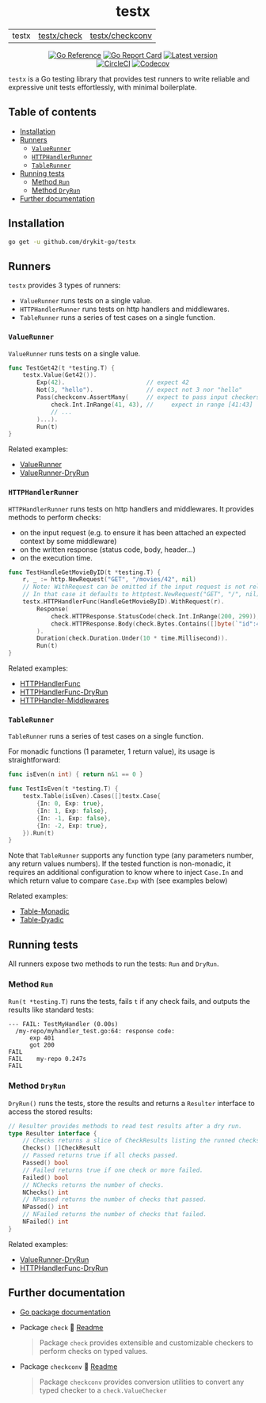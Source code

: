 <h1 align="center">testx</h1>
<table align="center">
	<tr>
		<td>testx</td>
		<td><a href="./check/README.md">testx/check</a></td>
		<td><a href="./checkconv/README.md">testx/checkconv</a></td>
	</tr>
</table>

<p align="center">    
  <a href="https://pkg.go.dev/github.com/drykit-go/testx#section-documentation">
    <img alt="Go Reference" src="https://pkg.go.dev/badge/github.com/drykit-go/testx.svg" /></a>
  <a href="https://goreportcard.com/report/github.com/drykit-go/testx">
    <img alt="Go Report Card" src="https://goreportcard.com/badge/github.com/drykit-go/testx" /></a>
  <a href="https://github.com/drykit-go/testx/releases">
    <img alt="Latest version" src="https://img.shields.io/github/v/tag/drykit-go/testx?label=release"></a>
  <br/>
  <a href="https://circleci.com/gh/drykit-go/testx/tree/main">
    <img alt="CircleCI" src="https://circleci.com/gh/drykit-go/testx/tree/main.svg?style=shield" /></a>
  <a href="https://codecov.io/gh/drykit-go/testx">
    <img alt="Codecov" src="https://codecov.io/gh/drykit-go/testx/branch/main/graph/badge.svg?token=XZRUXJDFJE"/></a>
</p>

`testx` is a Go testing library that provides test runners to write reliable
and expressive unit tests effortlessly, with minimal boilerplate.

## Table of contents

- [Installation](#installation)
- [Runners](#runners)
  - [`ValueRunner`](#valuerunner)
  - [`HTTPHandlerRunner`](#httphandlerrunner)
  - [`TableRunner`](#tablerunner)
- [Running tests](#running-tests)
  - [Method `Run`](#method-run)
  - [Method `DryRun`](#method-dryrun)
- [Further documentation](#further-documentation)

## Installation

```sh
go get -u github.com/drykit-go/testx
```

## Runners

`testx` provides 3 types of runners:

- `ValueRunner` runs tests on a single value.
- `HTTPHandlerRunner` runs tests on http handlers and middlewares.
- `TableRunner` runs a series of test cases on a single function.

### `ValueRunner`

`ValueRunner` runs tests on a single value.

```go
func TestGet42(t *testing.T) {
    testx.Value(Get42()).
        Exp(42).                       // expect 42
        Not(3, "hello").               // expect not 3 nor "hello"
        Pass(checkconv.AssertMany(     // expect to pass input checkers:
            check.Int.InRange(41, 43), //     expect in range [41:43]
            // ...
        )...).
        Run(t)
}
```

Related examples:

- [ValueRunner](https://pkg.go.dev/github.com/drykit-go/testx#example-ValueRunner)
- [ValueRunner-DryRun](https://pkg.go.dev/github.com/drykit-go/testx#example-ValueRunner-DryRun)

### `HTTPHandlerRunner`

`HTTPHandlerRunner` runs tests on http handlers and middlewares.
It provides methods to perform checks:
- on the input request (e.g. to ensure it has been attached an expected context
  by some middleware)
- on the written response (status code, body, header...)
- on the execution time.

```go
func TestHandleGetMovieByID(t *testing.T) {
    r, _ := http.NewRequest("GET", "/movies/42", nil)
    // Note: WithRequest can be omitted if the input request is not relevant.
    // In that case it defaults to httptest.NewRequest("GET", "/", nil).
    testx.HTTPHandlerFunc(HandleGetMovieByID).WithRequest(r).
        Response(
            check.HTTPResponse.StatusCode(check.Int.InRange(200, 299)),
            check.HTTPResponse.Body(check.Bytes.Contains([]byte(`"id":42`))),
        ).
        Duration(check.Duration.Under(10 * time.Millisecond)).
        Run(t)
}
```

Related examples:

- [HTTPHandlerFunc](https://pkg.go.dev/github.com/drykit-go/testx#example-HTTPHandlerFunc)
- [HTTPHandlerFunc-DryRun](https://pkg.go.dev/github.com/drykit-go/testx#example-HTTPHandlerFunc-DryRun)
- [HTTPHandler-Middlewares](https://pkg.go.dev/github.com/drykit-go/testx#example-HTTPHandler-Middlewares)

### `TableRunner`

`TableRunner` runs a series of test cases on a single function.

For monadic functions (1 parameter, 1 return value), its usage is straightforward:

```go
func isEven(n int) { return n&1 == 0 }

func TestIsEven(t *testing.T) {
    testx.Table(isEven).Cases([]testx.Case{
        {In: 0, Exp: true},
        {In: 1, Exp: false},
        {In: -1, Exp: false},
        {In: -2, Exp: true},
    }).Run(t)
}
```

Note that `TableRunner` supports any function type (any parameters number,
any return values numbers). If the tested function is non-monadic, it requires
an additional configuration to know where to inject `Case.In` and which
return value to compare `Case.Exp` with (see examples below)

Related examples:

- [Table-Monadic](https://pkg.go.dev/github.com/drykit-go/testx#example-Table-Monadic)
- [Table-Dyadic](https://pkg.go.dev/github.com/drykit-go/testx#example-Table-Dyadic)

## Running tests

All runners expose two methods to run the tests: `Run` and `DryRun`.

### Method `Run`

`Run(t *testing.T)` runs the tests, fails `t` if any check fails,
and outputs the results like standard tests:

```
--- FAIL: TestMyHandler (0.00s)
  /my-repo/myhandler_test.go:64: response code:
      exp 401
      got 200
FAIL
FAIL	my-repo	0.247s
FAIL
```

### Method `DryRun`

`DryRun()` runs the tests, store the results and returns a `Resulter` interface
to access the stored results:

```go
// Resulter provides methods to read test results after a dry run.
type Resulter interface {
    // Checks returns a slice of CheckResults listing the runned checks
    Checks() []CheckResult
    // Passed returns true if all checks passed.
    Passed() bool
    // Failed returns true if one check or more failed.
    Failed() bool
    // NChecks returns the number of checks.
    NChecks() int
    // NPassed returns the number of checks that passed.
    NPassed() int
    // NFailed returns the number of checks that failed.
    NFailed() int
}
```

Related examples:

- [ValueRunner-DryRun](https://pkg.go.dev/github.com/drykit-go/testx#example-ValueRunner-DryRun)
- [HTTPHandlerFunc-DryRun](https://pkg.go.dev/github.com/drykit-go/testx#example-HTTPHandlerFunc-DryRun)


## Further documentation

- [Go package documentation](https://pkg.go.dev/github.com/drykit-go/testx#section-documentation)

- Package `check` 📄 [Readme](./check/README.md)
  > Package `check` provides extensible and customizable checkers to perform checks on typed values.

- Package `checkconv` 📄 [Readme](./checkconv/README.md)
  > Package `checkconv` provides conversion utilities to convert any typed checker to a `check.ValueChecker`
  
